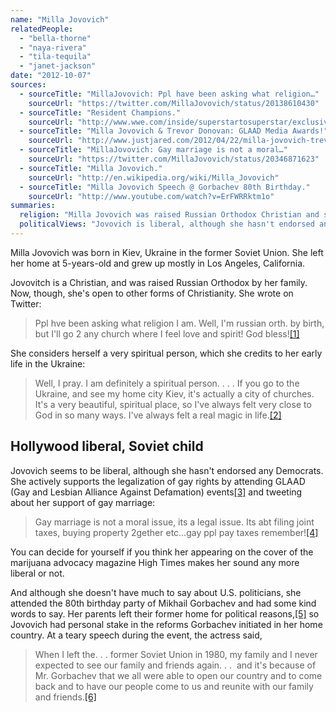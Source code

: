```yaml
---
name: "Milla Jovovich"
relatedPeople:
  - "bella-thorne"
  - "naya-rivera"
  - "tila-tequila"
  - "janet-jackson"
date: "2012-10-07"
sources:
  - sourceTitle: "MillaJovovich: Ppl have been asking what religion…"
    sourceUrl: "https://twitter.com/MillaJovovich/status/20138610430"
  - sourceTitle: "Resident Champions."
    sourceUrl: "http://www.wwe.com/inside/superstartosuperstar/exclusives/s2scmpunkjovovich"
  - sourceTitle: "Milla Jovovich & Trevor Donovan: GLAAD Media Awards!"
    sourceUrl: "http://www.justjared.com/2012/04/22/milla-jovovich-trevor-donovan-glaad-media-awards/"
  - sourceTitle: "MillaJovovich: Gay marriage is not a moral…"
    sourceUrl: "https://twitter.com/MillaJovovich/status/20346871623"
  - sourceTitle: "Milla Jovovich."
    sourceUrl: "http://en.wikipedia.org/wiki/Milla_Jovovich"
  - sourceTitle: "Milla Jovovich Speech @ Gorbachev 80th Birthday."
    sourceUrl: "http://www.youtube.com/watch?v=ErFWRRktm1o"
summaries:
  religion: "Milla Jovovich was raised Russian Orthodox Christian and still feels close to God."
  politicalViews: "Jovovich is liberal, although she hasn't endorsed any Democratic candidates. She's also a huge Gorbachev fan."
---
```


Milla Jovovich was born in Kiev, Ukraine in the former Soviet Union. She left her home at 5-years-old and grew up mostly in Los Angeles, California.

Jovovitch is a Christian, and was raised Russian Orthodox by her family. Now, though, she's open to other forms of Christianity. She wrote on Twitter:

>Ppl hve been asking what religion I am. Well, I'm russian orth. by birth, but I'll go 2 any church where I feel love and spirit! God bless!<a class="source-citation" href="#https%3A%2F%2Ftwitter.com%2FMillaJovovich%2Fstatus%2F20138610430" title="MillaJovovich: Ppl have been asking what religion…">[1]</a>

She considers herself a very spiritual person, which she credits to her early life in the Ukraine:

>Well, I pray. I am definitely a spiritual person. . . . If you go to the Ukraine, and see my home city Kiev, it's actually a city of churches. It's a very beautiful, spiritual place, so I've always felt very close to God in so many ways. I've always felt a real magic in life.<a class="source-citation" href="#http%3A%2F%2Fwww.wwe.com%2Finside%2Fsuperstartosuperstar%2Fexclusives%2Fs2scmpunkjovovich" title="Resident Champions.">[2]</a>

## 

## Hollywood liberal, Soviet child

Jovovich seems to be liberal, although she hasn't endorsed any Democrats. She actively supports the legalization of gay rights by attending GLAAD (Gay and Lesbian Alliance Against Defamation) events<a class="source-citation" href="#http%3A%2F%2Fwww.justjared.com%2F2012%2F04%2F22%2Fmilla-jovovich-trevor-donovan-glaad-media-awards%2F" title="Milla Jovovich &amp; Trevor Donovan: GLAAD Media Awards!">[3]</a> and tweeting about her support of gay marriage:

>Gay marriage is not a moral issue, its a legal issue. Its abt filing joint taxes, buying property 2gether etc…gay ppl pay taxes remember!<a class="source-citation" href="#https%3A%2F%2Ftwitter.com%2FMillaJovovich%2Fstatus%2F20346871623" title="MillaJovovich: Gay marriage is not a moral…">[4]</a>

You can decide for yourself if you think her appearing on the cover of the marijuana advocacy magazine High Times makes her sound any more liberal or not.

And although she doesn't have much to say about U.S. politicians, she attended the 80th birthday party of Mikhail Gorbachev and had some kind words to say. Her parents left their former home for political reasons,<a class="source-citation" href="#http%3A%2F%2Fen.wikipedia.org%2Fwiki%2FMilla_Jovovich" title="Milla Jovovich.">[5]</a> so Jovovich had personal stake in the reforms Gorbachev initiated in her home country. At a teary speech during the event, the actress said,

>When I left the. . . former Soviet Union in 1980, my family and I never expected to see our family and friends again. . .  and it's because of Mr. Gorbachev that we all were able to open our country and to come back and to have our people come to us and reunite with our family and friends.<a class="source-citation" href="#http%3A%2F%2Fwww.youtube.com%2Fwatch%3Fv%3DErFWRRktm1o" title="Milla Jovovich Speech @ Gorbachev 80th Birthday.">[6]</a>